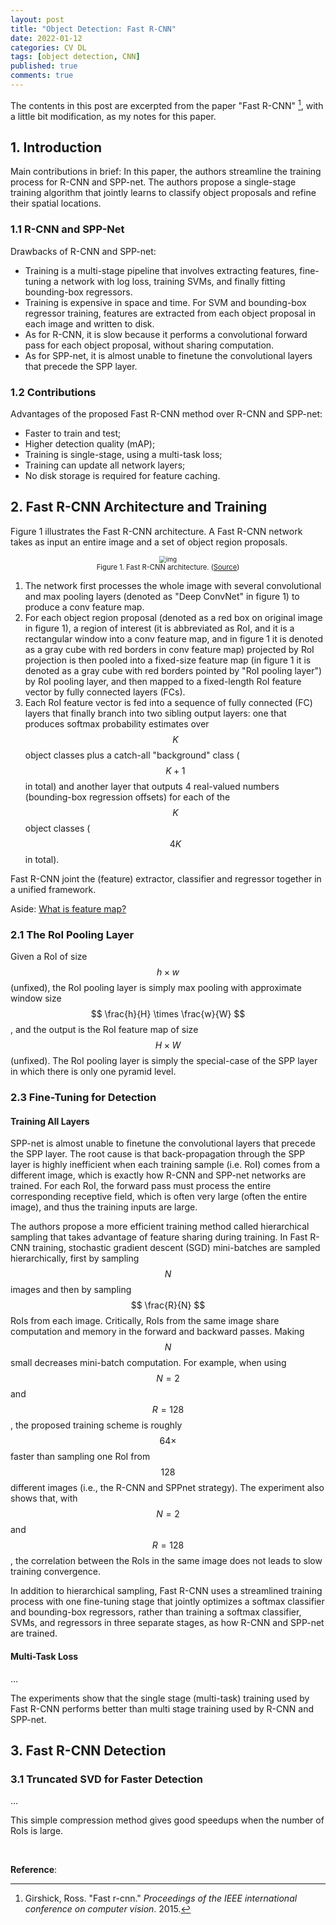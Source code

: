 ```yaml
---
layout: post
title: "Object Detection: Fast R-CNN"
date: 2022-01-12
categories: CV DL
tags: [object detection, CNN]
published: true
comments: true
---
```


The contents in this post are excerpted from the paper "Fast R-CNN" [^1], with a little bit modification, as my notes for this paper.

## 1. Introduction

Main contributions in brief: In this paper, the authors streamline the training process for R-CNN and SPP-net. The authors propose a single-stage training algorithm that jointly learns to classify object proposals and refine their spatial locations.

### 1.1 R-CNN and SPP-Net

Drawbacks of R-CNN and SPP-net:

* Training is a multi-stage pipeline that involves extracting features, fine-tuning a network with log loss, training SVMs, and finally fitting bounding-box regressors. 
* Training is expensive in space and time. For SVM and bounding-box regressor training, features are extracted from each object proposal in each image and written to disk.
* As for R-CNN, it is slow because it performs a convolutional forward pass for each object proposal, without sharing computation.
* As for SPP-net, it is almost unable to finetune the convolutional layers that precede the SPP layer. 

### 1.2 Contributions

Advantages of the proposed Fast R-CNN method over R-CNN and SPP-net:

* Faster to train and test;
* Higher detection quality (mAP);
* Training is single-stage, using a multi-task loss;
* Training can update all network layers;
* No disk storage is required for feature caching.

## 2. Fast R-CNN Architecture and Training

Figure 1 illustrates the Fast R-CNN architecture. A Fast R-CNN network takes as input an entire image and a set of object region proposals. 

<div align='center'>
<figure>
<img src="https://media.geeksforgeeks.org/wp-content/uploads/20200219160147/fast-RCNN1-1024x416.png" alt="img" style="zoom: 70%;" />
<figcaption style="font-size:80%;"> Figure 1. Fast R-CNN architecture. (<a href="https://www.geeksforgeeks.org/fast-r-cnn-ml/">Source</a>) </figcaption>
</figure>
</div>

1. The network first processes the whole image with several convolutional and max pooling layers (denoted as "Deep ConvNet" in figure 1) to produce a conv feature map.
2. For each object region proposal (denoted as a red box on original image in figure 1), a region of interest (it is abbreviated as RoI, and it is a rectangular window into a conv feature map, and in figure 1 it is denoted as a gray cube with red borders in conv feature map) projected by RoI projection is then pooled into a fixed-size feature map (in figure 1 it is denoted as a gray cube with red borders pointed by "RoI pooling layer") by RoI pooling layer, and then mapped to a fixed-length RoI feature vector by fully connected layers (FCs).
3. Each RoI feature vector is fed into a sequence of fully connected (FC) layers that finally branch into two sibling output layers: one that produces softmax probability estimates over $$ K $$ object classes plus a catch-all "background" class ($$ K+1 $$ in total) and another layer that outputs 4 real-valued numbers (bounding-box regression offsets) for each of the $$ K $$ object classes ($$ 4K $$ in total).

Fast R-CNN joint the (feature) extractor, classifier and regressor together in a unified framework.

Aside: [What is feature map?](https://stats.stackexchange.com/a/457975)

### 2.1 The RoI Pooling Layer

Given a RoI of size $$ h \times w $$ (unfixed), the RoI pooling layer is simply max pooling with approximate window size $$ \frac{h}{H} \times \frac{w}{W} $$, and the output is the RoI feature map of size $$ H \times W $$ (unfixed). The RoI pooling layer is simply the special-case of the SPP layer in which there is only one pyramid level.

### 2.3 Fine-Tuning for Detection

#### Training All Layers

SPP-net is almost unable to finetune the convolutional layers that precede the SPP layer. The root cause is that back-propagation through the SPP layer is highly inefficient when each training sample (i.e. RoI) comes from a different image, which is exactly how R-CNN and SPP-net networks are trained. For each RoI, the forward pass must process the entire corresponding receptive field, which is often very large (often the entire image), and thus the training inputs are large.

The authors propose a more efficient training method called hierarchical sampling that takes advantage of feature sharing during training. In Fast R-CNN training, stochastic gradient descent (SGD) mini-batches are sampled hierarchically, first by sampling $$ N $$ images and then by sampling $$ \frac{R}{N} $$ RoIs from each image. Critically, RoIs from the same image share computation and memory in the forward and backward passes. Making $$ N $$ small decreases mini-batch computation. For example, when using $$ N = 2 $$ and $$ R = 128 $$, the proposed training scheme is roughly $$ 64 \times $$ faster than sampling one RoI from $$ 128 $$ different images (i.e., the R-CNN and SPPnet strategy). The experiment also shows that, with $$ N = 2 $$ and $$ R = 128 $$, the correlation between the RoIs in the same image does not leads to slow training convergence.

In addition to hierarchical sampling, Fast R-CNN uses a streamlined training process with one fine-tuning stage that jointly optimizes a softmax classifier and bounding-box regressors, rather than training a softmax classifier, SVMs, and regressors in three separate stages, as how R-CNN and SPP-net are trained.

#### Multi-Task Loss

...

The experiments show that the single stage (multi-task) training used by Fast R-CNN performs better than multi stage training used by R-CNN and SPP-net.

## 3. Fast R-CNN Detection

### 3.1 Truncated SVD for Faster Detection

...

This simple compression method gives good speedups when the number of RoIs is large.

<br>

**Reference**: 

[^1]: Girshick, Ross. "Fast r-cnn." *Proceedings of the IEEE international conference on computer vision*. 2015.